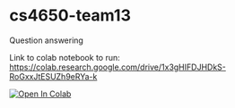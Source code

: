 # cs4650-team13
Question answering

Link to colab notebook to run: https://colab.research.google.com/drive/1x3gHIFDJHDkS-RoGxxJtESUZh9eRYa-k

[![Open In Colab](https://colab.research.google.com/assets/colab-badge.svg)](https://colab.research.google.com/drive/1x3gHIFDJHDkS-RoGxxJtESUZh9eRYa-k)
